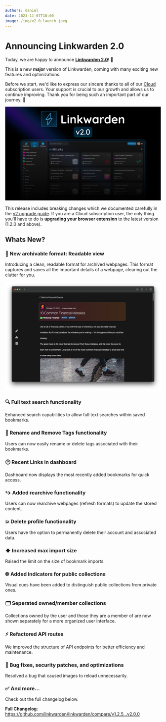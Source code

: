 ```yaml
---
authors: daniel
date: 2023-11-07T10:00
image: /img/v2.0-launch.jpeg
---
```


# Announcing Linkwarden 2.0

Today, we are happy to announce **[Linkwarden 2.0](https://github.com/linkwarden/linkwarden/releases/tag/v2.0.0)**! 🥳

This is a new **major** version of Linkwarden, coming with many exciting new features and optimizations.

Before we start, we'd like to express our sincere thanks to all of our [Cloud](https://linkwarden.app/#pricing) subscription users. Your support is crucial to our growth and allows us to continue improving. Thank you for being such an important part of our journey. 🚀

![Launch image](/img/v2.0-launch.jpeg)

<!--truncate-->

This release includes breaking changes which we documented carefully in the [v2 upgrade guide](https://docs.linkwarden.app/self-hosting/upgrading/to-linkwarden-v2). If you are a Cloud subscription user, the only thing you'll have to do is **upgrading your browser extension** to the latest version (1.2.0 and above).

## Whats New?

### 📖 New archivable format: Readable view

Introducing a clean, readable format for archived webpages. This format captures and saves all the important details of a webpage, clearing out the clutter for you.

![Readable view format](/img/readable_view.png)

### 🔍 Full text search functionality

Enhanced search capabilities to allow full text searches within saved bookmarks.

### 📝 Rename and Remove Tags functionality

Users can now easily rename or delete tags associated with their bookmarks.

### 🕑 Recent Links in dashboard

Dashboard now displays the most recently added bookmarks for quick access.

### ↪️ Added rearchive functionality

Users can now rearchive webpages (refresh formats) to update the stored content.

### 💥 Delete profile functionality

Users have the option to permanently delete their account and associated data.

### ⬆️ Increased max import size

Raised the limit on the size of bookmark imports.

### 🌐 Added indicators for public collections

Visual cues have been added to distinguish public collections from private ones.

### 🗂️ Seperated owned/member collections

Collections owned by the user and those they are a member of are now shown separately for a more organized user interface.

### ⚡️ Refactored API routes

We improved the structure of API endpoints for better efficiency and maintenance.

### 🔧 Bug fixes, security patches, and optimizations

Resolved a bug that caused images to reload unnecessarily.

### ✅ And more...

Check out the full changelog below.

**Full Changelog**: https://github.com/linkwarden/linkwarden/compare/v1.2.5...v2.0.0
